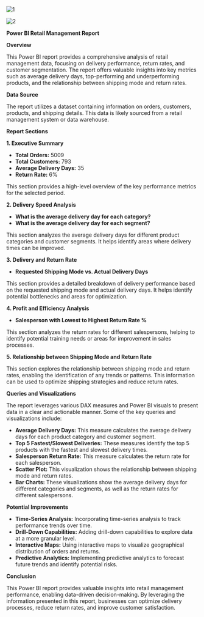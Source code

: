
![1](https://github.com/user-attachments/assets/e210c33f-f490-4a8a-9b41-94c1f29e3c13)

![2](https://github.com/user-attachments/assets/c0139a5b-bcaa-421c-82cf-4ab1cde8c793)



**Power BI Retail Management Report**

**Overview**

This Power BI report provides a comprehensive analysis of retail management data, focusing on delivery performance, return rates, and customer segmentation. The report offers valuable insights into key metrics such as average delivery days, top-performing and underperforming products, and the relationship between shipping mode and return rates.

**Data Source**

The report utilizes a dataset containing information on orders, customers, products, and shipping details. This data is likely sourced from a retail management system or data warehouse.

**Report Sections**

**1. Executive Summary**

* **Total Orders:** 5009
* **Total Customers:** 793
* **Average Delivery Days:** 35
* **Return Rate:** 6%

This section provides a high-level overview of the key performance metrics for the selected period.

**2. Delivery Speed Analysis**

* **What is the average delivery day for each category?**
* **What is the average delivery day for each segment?**

This section analyzes the average delivery days for different product categories and customer segments. It helps identify areas where delivery times can be improved.

**3. Delivery and Return Rate**

* **Requested Shipping Mode vs. Actual Delivery Days**

This section provides a detailed breakdown of delivery performance based on the requested shipping mode and actual delivery days. It helps identify potential bottlenecks and areas for optimization.

**4. Profit and Efficiency Analysis**

* **Salesperson with Lowest to Highest Return Rate %**

This section analyzes the return rates for different salespersons, helping to identify potential training needs or areas for improvement in sales processes.

**5. Relationship between Shipping Mode and Return Rate**

This section explores the relationship between shipping mode and return rates, enabling the identification of any trends or patterns. This information can be used to optimize shipping strategies and reduce return rates.

**Queries and Visualizations**

The report leverages various DAX measures and Power BI visuals to present data in a clear and actionable manner. Some of the key queries and visualizations include:

* **Average Delivery Days:** This measure calculates the average delivery days for each product category and customer segment.
* **Top 5 Fastest/Slowest Deliveries:** These measures identify the top 5 products with the fastest and slowest delivery times.
* **Salesperson Return Rate:** This measure calculates the return rate for each salesperson.
* **Scatter Plot:** This visualization shows the relationship between shipping mode and return rates.
* **Bar Charts:** These visualizations show the average delivery days for different categories and segments, as well as the return rates for different salespersons.

**Potential Improvements**

* **Time-Series Analysis:** Incorporating time-series analysis to track performance trends over time.
* **Drill-Down Capabilities:** Adding drill-down capabilities to explore data at a more granular level.
* **Interactive Maps:** Using interactive maps to visualize geographical distribution of orders and returns.
* **Predictive Analytics:** Implementing predictive analytics to forecast future trends and identify potential risks.

**Conclusion**

This Power BI report provides valuable insights into retail management performance, enabling data-driven decision-making. By leveraging the information presented in this report, businesses can optimize delivery processes, reduce return rates, and improve customer satisfaction.
